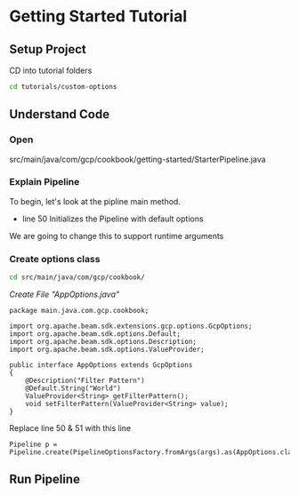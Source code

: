 # Getting Started Tutorial

## Setup Project
CD into tutorial folders
```bash
cd tutorials/custom-options
```

## Understand Code

### Open 
<walkthrough-editor-open-file 
filePath="/beamcookbook/tutorials/custom-options/src/main/java/com/gcp/cookbook/StarterPipeline.java">src/main/java/com/gcp/cookbook/getting-started/StarterPipeline.java</walkthrough-editor-open-file>


### Explain Pipeline
To begin, let's look at the pipline main method. 

- <walkthrough-editor-select-line
filePath="/beamcookbook/tutorials/getting-started/src/main/java/com/gcp/cookbook/getting-started/StarterPipeline.java"
startLine="49" startCharacterOffset="4" 
endLine="51" endCharacterOffset="52">line 50</walkthrough-editor-select-line>
Initializes the Pipeline with default options

We are going to change this to support runtime arguments


### Create options class
```bash
cd src/main/java/com/gcp/cookbook/
```

*Create File "AppOptions.java"*
```
package main.java.com.gcp.cookbook;

import org.apache.beam.sdk.extensions.gcp.options.GcpOptions;
import org.apache.beam.sdk.options.Default;
import org.apache.beam.sdk.options.Description;
import org.apache.beam.sdk.options.ValueProvider;

public interface AppOptions extends GcpOptions
{
    @Description("Filter Pattern")
    @Default.String("World")
    ValueProvider<String> getFilterPattern();
    void setFilterPattern(ValueProvider<String> value);
}
```

Replace <walkthrough-editor-select-line
filePath="/beamcookbook/tutorials/getting-started/src/main/java/com/gcp/cookbook/getting-started/StarterPipeline.java"
startLine="49" startCharacterOffset="4" 
endLine="51" endCharacterOffset="52">line 50 & 51</walkthrough-editor-select-line> with this line
```
Pipeline p = Pipeline.create(PipelineOptionsFactory.fromArgs(args).as(AppOptions.class));
```


## Run Pipeline

    
